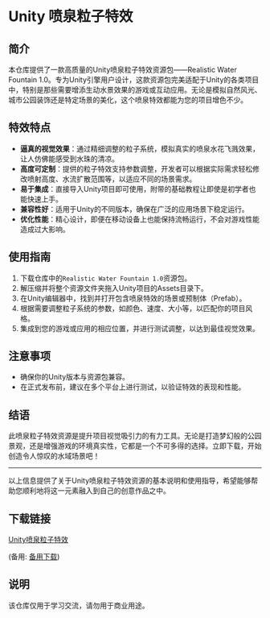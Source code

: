 # Unity 喷泉粒子特效

## 简介

本仓库提供了一款高质量的Unity喷泉粒子特效资源包——Realistic Water Fountain 1.0。专为Unity引擎用户设计，这款资源包完美适配于Unity的各类项目中，特别是那些需要增添生动水景效果的游戏或互动应用。无论是模拟自然风光、城市公园装饰还是特定场景的美化，这个喷泉特效都能为您的项目增色不少。

## 特效特点

- **逼真的视觉效果**：通过精细调整的粒子系统，模拟真实的喷泉水花飞溅效果，让人仿佛能感受到水珠的清凉。
- **高度可定制**：提供的粒子特效支持参数调整，开发者可以根据实际需求轻松修改喷射高度、水流扩散范围等，以适应不同的场景需求。
- **易于集成**：直接导入Unity项目即可使用，附带的基础教程让即使是初学者也能快速上手。
- **兼容性好**：适用于Unity的不同版本，确保在广泛的应用场景下稳定运行。
- **优化性能**：精心设计，即便在移动设备上也能保持流畅运行，不会对游戏性能造成过大影响。

## 使用指南

1. 下载仓库中的`Realistic Water Fountain 1.0`资源包。
2. 解压缩并将整个资源文件夹拖入Unity项目的Assets目录下。
3. 在Unity编辑器中，找到并打开包含喷泉特效的场景或预制体（Prefab）。
4. 根据需要调整粒子系统的参数，如颜色、速度、大小等，以匹配你的项目风格。
5. 集成到您的游戏或应用的相应位置，并进行测试调整，以达到最佳视觉效果。

## 注意事项

- 确保你的Unity版本与资源包兼容。
- 在正式发布前，建议在多个平台上进行测试，以验证特效的表现和性能。

## 结语

此喷泉粒子特效资源是提升项目视觉吸引力的有力工具。无论是打造梦幻般的公园景观，还是增强游戏的环境真实性，它都是一个不可多得的选择。立即下载，开始创造令人惊叹的水域场景吧！

---

以上信息提供了关于Unity喷泉粒子特效资源的基本说明和使用指导，希望能够帮助您顺利地将这一元素融入到自己的创意作品之中。

## 下载链接
[Unity喷泉粒子特效](https://pan.quark.cn/s/0937792f0df2) 

(备用: [备用下载](https://pan.baidu.com/s/10KsIyd7vm-pyt5GdwihnnQ?pwd=1234))

## 说明

该仓库仅用于学习交流，请勿用于商业用途。
